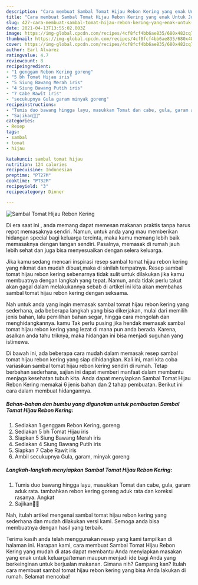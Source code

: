 ```yaml
---
description: "Cara membuat Sambal Tomat Hijau Rebon Kering yang enak Untuk Jualan"
title: "Cara membuat Sambal Tomat Hijau Rebon Kering yang enak Untuk Jualan"
slug: 427-cara-membuat-sambal-tomat-hijau-rebon-kering-yang-enak-untuk-jualan
date: 2021-04-13T13:55:02.003Z
image: https://img-global.cpcdn.com/recipes/4cf8fcf4bb6ae835/680x482cq70/sambal-tomat-hijau-rebon-kering-foto-resep-utama.jpg
thumbnail: https://img-global.cpcdn.com/recipes/4cf8fcf4bb6ae835/680x482cq70/sambal-tomat-hijau-rebon-kering-foto-resep-utama.jpg
cover: https://img-global.cpcdn.com/recipes/4cf8fcf4bb6ae835/680x482cq70/sambal-tomat-hijau-rebon-kering-foto-resep-utama.jpg
author: Earl Alvarez
ratingvalue: 4.7
reviewcount: 8
recipeingredient:
- "1 genggam Rebon Kering goreng"
- "5 bh Tomat Hijau iris"
- "5 Siung Bawang Merah iris"
- "4 Siung Bawang Putih iris"
- "7 Cabe Rawit iris"
- "secukupnya Gula garam minyak goreng"
recipeinstructions:
- "Tumis duo bawang hingga layu, masukkan Tomat dan cabe, gula, garam aduk rata. tambahkan rebon kering goreng aduk rata dan koreksi rasanya. Angkat"
- "Sajikan🤗🤗"
categories:
- Resep
tags:
- sambal
- tomat
- hijau

katakunci: sambal tomat hijau 
nutrition: 124 calories
recipecuisine: Indonesian
preptime: "PT27M"
cooktime: "PT32M"
recipeyield: "3"
recipecategory: Dinner

---
```



![Sambal Tomat Hijau Rebon Kering](https://img-global.cpcdn.com/recipes/4cf8fcf4bb6ae835/680x482cq70/sambal-tomat-hijau-rebon-kering-foto-resep-utama.jpg)

Di era  saat ini , anda memang dapat memesan makanan praktis tanpa harus repot memasaknya sendiri. Namun, untuk anda yang mau memberikan hidangan special bagi keluarga tercinta, maka kamu memang lebih baik memasaknya dengan tangan sendiri. Pasalnya, memasak di rumah jauh lebih sehat dan juga bisa menyesuaikan dengan selera keluarga.

Jika kamu sedang mencari inspirasi resep sambal tomat hijau rebon kering yang nikmat dan mudah dibuat,maka di sinilah tempatnya. Resep sambal tomat hijau rebon kering  sebenarnya tidak sulit untuk dilakukan jika kamu membuatnya dengan langkah yang tepat. Namun, anda tidak perlu takut akan gagal dalam melakukannya 
sebab di artikel ini kita akan membahas sambal tomat hijau rebon kering dengan seksama.  



Nah untuk anda yang ingin memasak sambal tomat hijau rebon kering yang sederhana, ada beberapa langkah yang bisa dikerjakan, mulai dari memilih jenis bahan, lalu pemilihan bahan segar, hingga cara mengolah dan menghidangkannya. kamu Tak perlu pusing jika hendak memasak sambal tomat hijau rebon kering yang lezat di mana pun anda berada. Karena, asalkan anda  tahu triknya, maka hidangan ini bisa menjadi suguhan yang istimewa.

Di bawah ini, ada beberapa cara mudah dalam memasak resep sambal tomat hijau rebon kering yang siap dihidangkan. Kali ini, mari kita coba variasikan sambal tomat hijau rebon kering sendiri di rumah. Tetap berbahan sederhana, sajian ini dapat memberi manfaat dalam membantu menjaga kesehatan tubuh kita. Anda dapat menyiapkan Sambal Tomat Hijau Rebon Kering memakai 6 jenis bahan dan 2 tahap pembuatan. Berikut ini cara dalam membuat hidangannya.

<!--inarticleads1-->

##### Bahan-bahan dan bumbu yang digunakan untuk pembuatan Sambal Tomat Hijau Rebon Kering:

1. Sediakan 1 genggam Rebon Kering, goreng
1. Sediakan 5 bh Tomat Hijau iris
1. Siapkan 5 Siung Bawang Merah iris
1. Sediakan 4 Siung Bawang Putih iris
1. Siapkan 7 Cabe Rawit iris
1. Ambil secukupnya Gula, garam, minyak goreng




<!--inarticleads2-->

##### Langkah-langkah menyiapkan Sambal Tomat Hijau Rebon Kering:

1. Tumis duo bawang hingga layu, masukkan Tomat dan cabe, gula, garam aduk rata. tambahkan rebon kering goreng aduk rata dan koreksi rasanya. Angkat
1. Sajikan🤗🤗




Nah, itulah artikel mengenai  sambal tomat hijau rebon kering  yang sederhana dan mudah dilakukan versi kami. Semoga anda bisa membuatnya dengan hasil yang terbaik. 

Terima kasih anda telah menggunakan resep yang kami tampilkan di halaman ini. Harapan kami, cara membuat  Sambal Tomat Hijau Rebon Kering yang mudah di atas dapat membantu Anda menyiapkan masakan yang enak untuk keluarga/teman maupun menjadi ide bagi Anda yang berkeinginan untuk berjualan makanan. Gimana nih? Gampang kan? Itulah cara membuat sambal tomat hijau rebon kering yang bisa Anda lakukan di rumah. Selamat mencoba!

